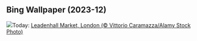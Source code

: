 ## Bing Wallpaper (2023-12)
![](https://www.bing.com/th?id=OHR.LeadenhallUK_EN-GB3042111411_UHD.jpg&w=1000)Today: [Leadenhall Market, London (© Vittorio Caramazza/Alamy Stock Photo)](https://www.bing.com/th?id=OHR.LeadenhallUK_EN-GB3042111411_UHD.jpg)